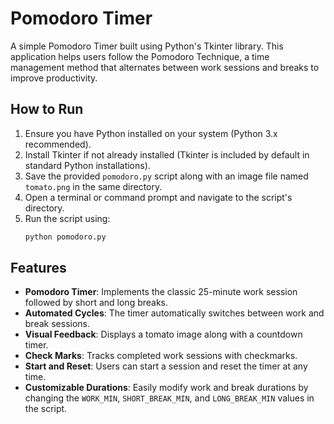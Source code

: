 # Pomodoro Timer
A simple Pomodoro Timer built using Python's Tkinter library. This application helps users follow the Pomodoro Technique, a time management method that alternates between work sessions and breaks to improve productivity.

## How to Run
1. Ensure you have Python installed on your system (Python 3.x recommended).
2. Install Tkinter if not already installed (Tkinter is included by default in standard Python installations).
3. Save the provided `pomodoro.py` script along with an image file named `tomato.png` in the same directory.
4. Open a terminal or command prompt and navigate to the script's directory.
5. Run the script using:
   ```sh
   python pomodoro.py
   ```

## Features
- **Pomodoro Timer**: Implements the classic 25-minute work session followed by short and long breaks.
- **Automated Cycles**: The timer automatically switches between work and break sessions.
- **Visual Feedback**: Displays a tomato image along with a countdown timer.
- **Check Marks**: Tracks completed work sessions with checkmarks.
- **Start and Reset**: Users can start a session and reset the timer at any time.
- **Customizable Durations**: Easily modify work and break durations by changing the `WORK_MIN`, `SHORT_BREAK_MIN`, and `LONG_BREAK_MIN` values in the script.
